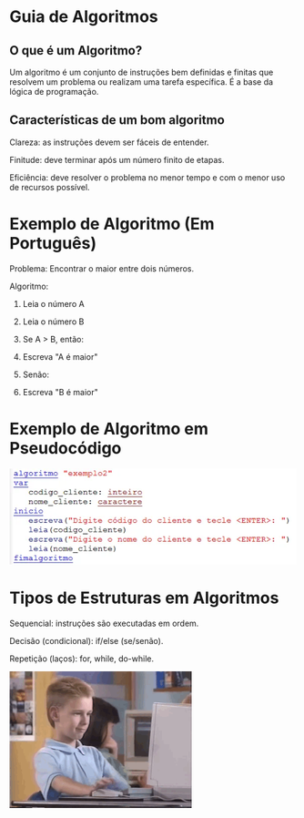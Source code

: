 # Guia de Algoritmos
##  O que é um Algoritmo?
Um algoritmo é um conjunto de instruções bem definidas e finitas que resolvem um problema ou realizam uma tarefa específica. É a base da lógica de programação.

##  Características de um bom algoritmo
Clareza: as instruções devem ser fáceis de entender.

Finitude: deve terminar após um número finito de etapas.

Eficiência: deve resolver o problema no menor tempo e com o menor uso de recursos possível.

#  Exemplo de Algoritmo (Em Português)
Problema: Encontrar o maior entre dois números.

Algoritmo:

1. Leia o número A

2. Leia o número B

3. Se A > B, então:

4. Escreva "A é maior"

5. Senão:

6. Escreva "B é maior"

# Exemplo de Algoritmo em Pseudocódigo


![](image/image.png)

# Tipos de Estruturas em Algoritmos
Sequencial: instruções são executadas em ordem.

Decisão (condicional): if/else (se/senão).

Repetição (laços): for, while, do-while.

![like](image/7f5.gif)